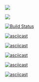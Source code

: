 <a href="https://codeclimate.com/github/codeclimate/codeclimate/maintainability"><img src="https://api.codeclimate.com/v1/badges/a99a88d28ad37a79dbf6/maintainability" /></a>

<a href="https://codeclimate.com/github/codeclimate/codeclimate/test_coverage"><img src="https://api.codeclimate.com/v1/badges/a99a88d28ad37a79dbf6/test_coverage" /></a>

[![Build Status](https://travis-ci.org/webdesc/frontend-project-lvl1.svg?branch=master)](https://travis-ci.org/webdesc/frontend-project-lvl1)

[![asciicast](https://asciinema.org/a/uI84pGEP7rKTsqDFjEO8X0f7P.svg)](https://asciinema.org/a/uI84pGEP7rKTsqDFjEO8X0f7P)

[![asciicast](https://asciinema.org/a/tpfZPOq7mo822nXfnzrCgopbB.svg)](https://asciinema.org/a/tpfZPOq7mo822nXfnzrCgopbB)

[![asciicast](https://asciinema.org/a/IPdZCaOGz31CbVVGSziizhg6F.svg)](https://asciinema.org/a/IPdZCaOGz31CbVVGSziizhg6F)

[![asciicast](https://asciinema.org/a/bh6T5NWb9OVXfxNAlfZZK70jo.svg)](https://asciinema.org/a/bh6T5NWb9OVXfxNAlfZZK70jo)

[![asciicast](https://asciinema.org/a/nJ0X2B9PREueJ678EwLTRucPT.svg)](https://asciinema.org/a/nJ0X2B9PREueJ678EwLTRucPT)
